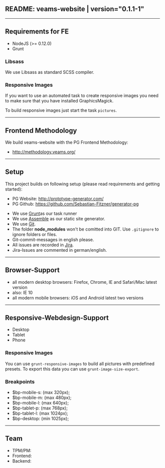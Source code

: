 ## README: veams-website | version="0.1.1-1"

---------------------------------------------------
## Requirements for FE

* NodeJS (>= 0.12.0)
* Grunt

### Libsass
We use Libsass as standard SCSS compiler.


### Responsive Images
If you want to use an automated task to create responsive images you need to make sure that you have installed GraphicsMagick.

To build responsive images just start the task `pictures`.

---------------------------------------------------
## Frontend Methodology

We build veams-website with the PG Frontend Methodology: 
* http://methodology.veams.org/

---------------------------------------------------
## Setup

This project builds on following setup (please read requirements and getting started):

* PG Website: http://prototype-generator.com/
* PG Github: https://github.com/Sebastian-Fitzner/generator-pg

- We use [Grunt](http://gruntjs.com/)as our task runner
- We use [Assemble](http://assemble.io/) as our static site generator.
- We use [Git](#).
- The folder __node_modules__ won't be comitted into GIT. Use ```.gitignore``` to ignore folders or files.
- Git-commit-messages in english please.
- All issues are recorded in [Jira](#).
- Jira-Issues are commented in german/english.

---------------------------------------------------
## Browser-Support

- all modern desktop browsers: Firefox, Chrome, IE and Safari/Mac latest version
- also: IE 10
- all modern mobile browsers: iOS and Android latest two versions

---------------------------------------------------
## Responsive-Webdesign-Support

- Desktop
- Tablet
- Phone

### Responsive Images

You can use `grunt-responsive-images` to build all pictures with predefined presets.
To export this data you can use `grunt-image-size-export`.

### Breakpoints
- $bp-mobile-s: (max 320px);
- $bp-mobile-m: (max 480px);
- $bp-mobile-l: (max 640px);
- $bp-tablet-p: (max 768px);
- $bp-tablet-l: (max 1024px);
- $bp-desktop: (min 1025px);

---------------------------------------------------
## Team

- TPM/PM:
- Frontend:
- Backend: